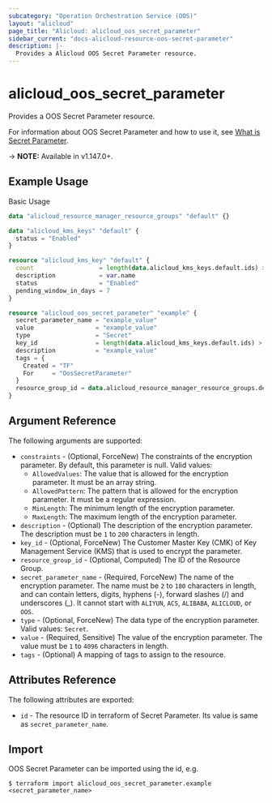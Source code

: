 ```yaml
---
subcategory: "Operation Orchestration Service (OOS)"
layout: "alicloud"
page_title: "Alicloud: alicloud_oos_secret_parameter"
sidebar_current: "docs-alicloud-resource-oos-secret-parameter"
description: |-
  Provides a Alicloud OOS Secret Parameter resource.
---
```


# alicloud\_oos\_secret\_parameter

Provides a OOS Secret Parameter resource.

For information about OOS Secret Parameter and how to use it, see [What is Secret Parameter](https://www.alibabacloud.com/help/en/doc-detail/183418.html).

-> **NOTE:** Available in v1.147.0+.

## Example Usage

Basic Usage

```terraform
data "alicloud_resource_manager_resource_groups" "default" {}

data "alicloud_kms_keys" "default" {
  status = "Enabled"
}

resource "alicloud_kms_key" "default" {
  count                  = length(data.alicloud_kms_keys.default.ids) > 0 ? 0 : 1
  description            = var.name
  status                 = "Enabled"
  pending_window_in_days = 7
}

resource "alicloud_oos_secret_parameter" "example" {
  secret_parameter_name = "example_value"
  value                 = "example_value"
  type                  = "Secret"
  key_id                = length(data.alicloud_kms_keys.default.ids) > 0 ? data.alicloud_kms_keys.default.ids.0 : concat(alicloud_kms_key.default.*.id, [""])[0]
  description           = "example_value"
  tags = {
    Created = "TF"
    For     = "OosSecretParameter"
  }
  resource_group_id = data.alicloud_resource_manager_resource_groups.default.groups.0.id
}

```

## Argument Reference

The following arguments are supported:

* `constraints` - (Optional, ForceNew) The constraints of the encryption parameter. By default, this parameter is null. Valid values:
  * `AllowedValues`: The value that is allowed for the encryption parameter. It must be an array string.
  * `AllowedPattern`: The pattern that is allowed for the encryption parameter. It must be a regular expression.
  * `MinLength`: The minimum length of the encryption parameter.
  * `MaxLength`: The maximum length of the encryption parameter.
* `description` - (Optional) The description of the encryption parameter. The description must be `1` to `200` characters in length.
* `key_id` - (Optional, ForceNew) The Customer Master Key (CMK) of Key Management Service (KMS) that is used to encrypt the parameter.
* `resource_group_id` - (Optional, Computed) The ID of the Resource Group.
* `secret_parameter_name` - (Required, ForceNew) The name of the encryption parameter.  The name must be `2` to `180` characters in length, and can contain letters, digits, hyphens (-), forward slashes (/) and underscores (_). It cannot start with `ALIYUN`, `ACS`, `ALIBABA`, `ALICLOUD`, or `OOS`.
* `type` - (Optional, ForceNew) The data type of the encryption parameter. Valid values: `Secret`.
* `value` - (Required, Sensitive) The value of the encryption parameter. The value must be `1` to `4096` characters in length.
* `tags` - (Optional) A mapping of tags to assign to the resource.

## Attributes Reference

The following attributes are exported:

* `id` - The resource ID in terraform of Secret Parameter. Its value is same as `secret_parameter_name`.

## Import

OOS Secret Parameter can be imported using the id, e.g.

```
$ terraform import alicloud_oos_secret_parameter.example <secret_parameter_name>
```